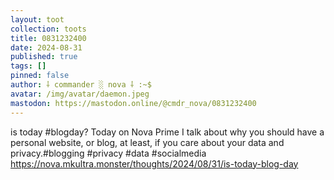 ```yaml
---
layout: toot
collection: toots
title: 0831232400
date: 2024-08-31
published: true
tags: []
pinned: false
author: ⸸ commander ░ nova ⸸ :~$
avatar: /img/avatar/daemon.jpeg
mastodon: https://mastodon.online/@cmdr_nova/0831232400
---
```


is today #blogday? Today on Nova Prime I talk about why you should have a personal website, or blog, at least, if you care about your data and privacy.#blogging #privacy #data #socialmedia https://nova.mkultra.monster/thoughts/2024/08/31/is-today-blog-day
